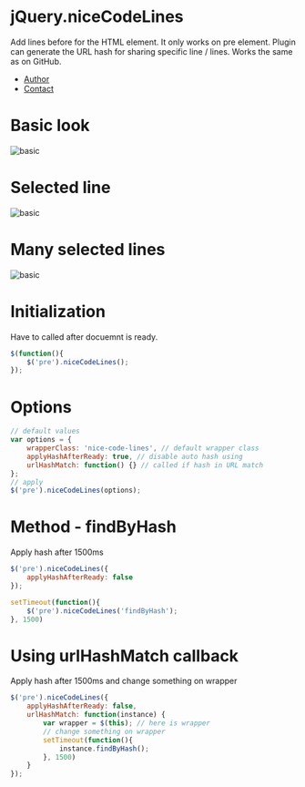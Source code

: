 # jQuery.niceCodeLines

Add lines before for the HTML element. It only works on pre element. Plugin can generate the URL hash for sharing specific line / lines. Works the same as on GitHub.

- [Author](http://mesour.com)
- [Contact](http://mesour.com/contact)

# Basic look
![basic](http://mesour.com/images/01.png)

# Selected line
![basic](http://mesour.com/images/02.png)

# Many selected lines
![basic](http://mesour.com/images/03.png)

# Initialization
Have to called after docuemnt is ready.
```javascript
$(function(){
    $('pre').niceCodeLines();
});
```

# Options
```javascript
// default values
var options = {
    wrapperClass: 'nice-code-lines', // default wrapper class
    applyHashAfterReady: true, // disable auto hash using
    urlHashMatch: function() {} // called if hash in URL match
};
// apply
$('pre').niceCodeLines(options);
```

# Method - findByHash
Apply hash after 1500ms
```javascript
$('pre').niceCodeLines({
    applyHashAfterReady: false
});

setTimeout(function(){
    $('pre').niceCodeLines('findByHash');
}, 1500)
```

# Using urlHashMatch callback
Apply hash after 1500ms and change something on wrapper
```javascript
$('pre').niceCodeLines({
    applyHashAfterReady: false,
    urlHashMatch: function(instance) {
        var wrapper = $(this); // here is wrapper
        // change something on wrapper
        setTimeout(function(){
            instance.findByHash();
        }, 1500)
    }
});
```